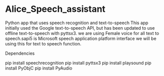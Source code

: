# Alice_Speech_assistant

Python app that uses speech recognition and text-to-speech This app initially used the Google text-to-speech API, but has been updated to use offline text-to-speech with pyttsx3.
we are using Female voice for all text to speech.sapi5 is Microsoft speech application platform interface we will be using this for text to speech function.

Dependencies

pip install speechrecognition
pip install pyttsx3
pip install playsound
pip install PyObjC
pip install PyAudio
